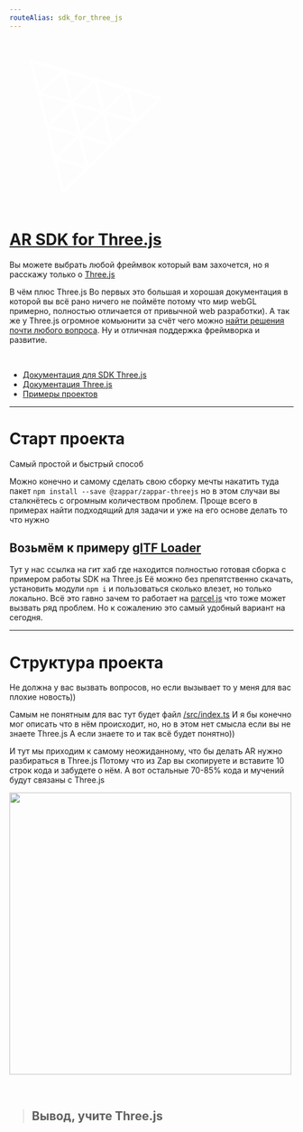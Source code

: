 ```yaml
---
routeAlias: sdk_for_three_js
---
```


<svg class="float-right" width="300" height="300" fill="none" stroke-linecap="square" stroke-miterlimit="10" version="1.1" viewBox="0 0 226.77 226.77" xmlns="http://www.w3.org/2000/svg">
 <g transform="translate(8.964 4.2527)" fill-rule="evenodd" stroke="#fff" stroke-linecap="butt" stroke-linejoin="round" stroke-width="4">
  <path d="m63.02 200.61-43.213-174.94 173.23 49.874z"/>
  <path d="m106.39 50.612 21.591 87.496-86.567-24.945z"/>
  <path d="m84.91 125.03-10.724-43.465 43.008 12.346z"/>
  <path d="m63.458 38.153 10.724 43.465-43.008-12.346z"/>
  <path d="m149.47 62.93 10.724 43.465-43.008-12.346z"/>
  <path d="m84.915 125.06 10.724 43.465-43.008-12.346z"/>
 </g>
</svg>

# [AR SDK for Three.js](https://zap.works/universal-ar/threejs/)

Вы можете выбрать любой фреймвок который вам захочется, но я расскажу только о [Three.js](https://threejs.org/)

В чём плюс Three.js Во первых это большая и хорошая документация в которой вы всё рано ничего не поймёте потому что мир webGL примерно, полностью отличается от привычной web разработки). А так же у Three.js огромное комьюнити за счёт чего можно [найти решения почти любого вопроса](https://stackoverflow.com/questions/tagged/three.js). Ну и отличная поддержка фреймворка и развитие.

<br/>

-   [Документация для SDK Three.js](https://docs.zap.works/universal-ar/threejs/)
-   [Документация Three.js](https://threejs.org/docs/index.html#manual/en/introduction/Installation)
-   [Примеры проектов](https://docs.zap.works/universal-ar/threejs/example-projects/)

---

# Старт проекта

Самый простой и быстрый способ

Можно конечно и самому сделать свою сборку мечты накатить туда пакет `npm install --save @zappar/zappar-threejs` но в этом случаи вы сталкнётесь с огромным количеством проблем. Проще всего в примерах найти подходящий для задачи и уже на его основе делать то что нужно

## Возьмём к примеру [glTF Loader](https://github.com/zappar-xr/threejs-example-instant-tracking-gltf-loader/)

Тут у нас ссылка на гит хаб где находится полностью готовая сборка с примером работы SDK на Three.js Её можно без препятственно скачать, установить модули `npm i` и пользоваться сколько влезет, но только локально. Всё это гавно зачем то работает на [parcel.js](https://parceljs.org/) что тоже может вызвать ряд проблем. Но к сожалению это самый удобный вариант на сегодня.

---

# Структура проекта

Не должна у вас вызвать вопросов, но если вызывает то у меня для вас плохие новость))

Самым не понятным для вас тут будет файл [/src/index.ts](https://github.com/zappar-xr/threejs-example-instant-tracking-gltf-loader/blob/master/src/index.ts) И я бы конечно мог описать что в нём происходит, но, но в этом нет смысла если вы не знаете Three.js А если знаете то и так всё будет понятно))

И тут мы приходим к самому неожиданному, что бы делать AR нужно разбираться в Three.js Потому что из Zap вы скопируете и вставите 10 строк кода и забудете о нём. А вот остальные 70-85% кода и мучений будут связаны с Three.js

<img 
    src="/img/zap_three.svg"
    width="500" />

<br/>

> ## Вывод, учите Three.js

